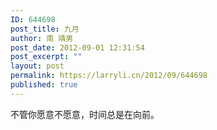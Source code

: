 ```yaml
---
ID: 644698
post_title: 九月
author: 南 靖男
post_date: 2012-09-01 12:31:54
post_excerpt: ""
layout: post
permalink: https://larryli.cn/2012/09/644698
published: true
---
```

不管你愿意不愿意，时间总是在向前。